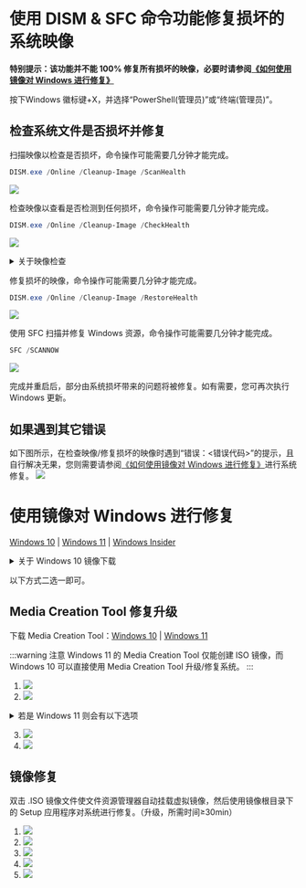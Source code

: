 # 使用 DISM & SFC 命令功能修复损坏的系统映像
**特别提示：该功能并不能 100% 修复所有损坏的映像，必要时请参阅[《如何使用镜像对 Windows 进行修复》](#镜像修复)**

按下Windows 徽标键+X，并选择“PowerShell(管理员)”或“终端(管理员)”。

## 检查系统文件是否损坏并修复
扫描映像以检查是否损坏，命令操作可能需要几分钟才能完成。

```PowerShell
DISM.exe /Online /Cleanup-Image /ScanHealth
```
![](../assets/appendix/repair-system-image/dism-sfc/scanhealth.png)

检查映像以查看是否检测到任何损坏，命令操作可能需要几分钟才能完成。

```PowerShell
DISM.exe /Online /Cleanup-Image /CheckHealth
```
![](../assets/appendix/repair-system-image/dism-sfc/checkhealth.png)

<details>

<summary>关于映像检查</summary>
当您使用 /CheckHealth 参数时，DISM 工具将报告映像是否正常、可修复或不可修复。

如果映像不可修复，在尝试使用 [《Media Creation Tool 修复升级》](#media-creation-tool-修复升级)失败后，应当使用由 Microsoft 提供的系统镜像执行 **重新安装**。

如果映像是可修复的，您可以遵循下一步，使用 /RestoreHealth 参数来修复映像。（本章不对使用指定的映像源进行详解，有需要请参阅 [Microsoft Learn](https://learn.microsoft.com/troubleshoot/windows-server/deployment/fix-windows-update-errors)）

</details>

修复损坏的映像，命令操作可能需要几分钟才能完成。

```PowerShell
DISM.exe /Online /Cleanup-Image /RestoreHealth
```
![](../assets/appendix/repair-system-image/dism-sfc/restorehealth.png)

使用 SFC 扫描并修复 Windows 资源，命令操作可能需要几分钟才能完成。

```PowerShell
SFC /SCANNOW
```
![](../assets/appendix/repair-system-image/dism-sfc/sfc.png)

完成并重启后，部分由系统损坏带来的问题将被修复。如有需要，您可再次执行 Windows 更新。

## 如果遇到其它错误
如下图所示，在检查映像/修复损坏的映像时遇到“错误：<错误代码>”的提示，且 自行解决无果，您则需要请参阅[《如何使用镜像对 Windows 进行修复》](#镜像修复)进行系统修复。
![](../assets/appendix/repair-system-image/dism-sfc/error.png)

# 使用镜像对 Windows 进行修复
[Windows 10](https://www.microsoft.com/software-download/windows10ISO) | [Windows 11](https://www.microsoft.com/software-download/windows11) | [Windows Insider](https://www.microsoft.com/en-us/software-download/windowsinsiderpreviewiso)

<details>

<summary>关于 Windows 10 镜像下载</summary>

:::warning 提示
Windows 10 不再在电脑端网页单独提供 ISO 下载，如果有需要，请在下载页面上按下 F12，再按下 Ctrl+Shift+M，然后按下 F5 刷新页面，最后按下 F12 即可。
:::

![](../assets/appendix/repair-system-image/iso/win10-iso.png)

</details>

以下方式二选一即可。

## Media Creation Tool 修复升级
下载 Media Creation Tool：[Windows 10](https://go.microsoft.com/fwlink/?LinkId=691209) | [Windows 11](https://go.microsoft.com/fwlink/?linkid=2156295)

:::warning 注意
Windows 11 的 Media Creation Tool 仅能创建 ISO 镜像，而 Windows 10 可以直接使用 Media Creation Tool 升级/修复系统。
:::

1. ![](../assets/appendix/repair-system-image/mct/agreement.png)
2. ![](../assets/appendix/repair-system-image/mct/upgrade.png)

<details>

<summary>若是 Windows 11 则会有以下选项</summary>

------
- a. ![](../assets/appendix/repair-system-image/mct/for-this-PC.png)
- b. ![](../assets/appendix/repair-system-image/mct/ISO-file.png)
- c. ![](../assets/appendix/repair-system-image/mct/select-folder.png)
创建完成后请参阅 [镜像修复](#镜像修复)
------

</details>

3. ![](../assets/appendix/repair-system-image/mct/install.png)
4. ![](../assets/appendix/repair-system-image/mct/waiting.png)

## 镜像修复
双击 .ISO 镜像文件使文件资源管理器自动挂载虚拟镜像，然后使用镜像根目录下的 Setup 应用程序对系统进行修复。（升级，所需时间≥30min）
1. ![](../assets/appendix/repair-system-image/iso/setup.png)
2. ![](../assets/appendix/repair-system-image/iso/continue.png)
3. ![](../assets/appendix/repair-system-image/iso/agreement.png)
4. ![](../assets/appendix/repair-system-image/iso/install.png)
5. ![](../assets/appendix/repair-system-image/iso/waiting.png)